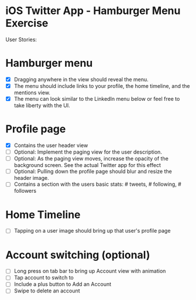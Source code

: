 iOS Twitter App - Hamburger Menu Exercise
=================

User Stories:

Hamburger menu
==============
* [x] Dragging anywhere in the view should reveal the menu.
* [x] The menu should include links to your profile, the home timeline, and the mentions view.
* [x] The menu can look similar to the LinkedIn menu below or feel free to take liberty with the UI.

Profile page
============
* [x] Contains the user header view
* [ ] Optional: Implement the paging view for the user description.
* [ ] Optional: As the paging view moves, increase the opacity of the background screen. See the actual Twitter app for this effect
* [ ] Optional: Pulling down the profile page should blur and resize the header image.
* [ ] Contains a section with the users basic stats: # tweets, # following, # followers

Home Timeline
=============
* [ ] Tapping on a user image should bring up that user's profile page

Account switching (optional)
============================
* [ ] Long press on tab bar to bring up Account view with animation
* [ ] Tap account to switch to
* [ ] Include a plus button to Add an Account
* [ ] Swipe to delete an account